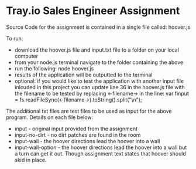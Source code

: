 # Tray.io Sales Engineer Assignment

Source Code for the assignment is contained in a single file called: hoover.js

To run:

* download the hoover.js file and input.txt file to a folder on your local computer
* from your node.js terminal navigate to the folder containing the above
* run the following: node hoover.js
* results of the application will be outputted to the terminal
* optional: if you would like to test the application with another input file inlcuded in this project you can update line 36 in the hoover.js file with the filename to be tested by replacing <-filename-> in the line: var finput = fs.readFileSync(<-filename->).toString().split("\n");

The additional txt files are test files to be used as input for the above program. Details on each file below:

* input - original input provided from the assignment
* input-no-dirt - no dirt patches are found in the room
* input-wall - the hoover directions lead the hoover into a wall
* input-wall-option - the hoover directions lead the hoover into a wall but a turn can get it out. Though assignment text states that hoover should skid in place. 
